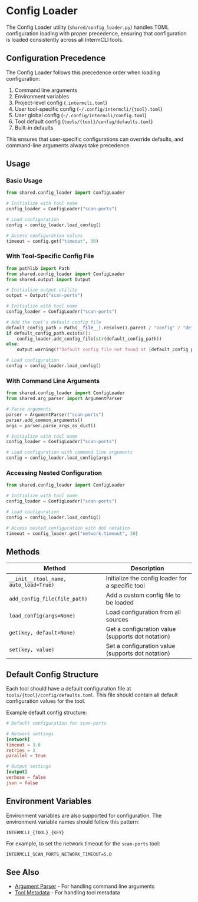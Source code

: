 # Config Loader

The Config Loader utility (`shared/config_loader.py`) handles TOML configuration loading with proper precedence, ensuring that configuration is loaded consistently across all IntermCLI tools.

## Configuration Precedence

The Config Loader follows this precedence order when loading configuration:

1. Command line arguments
2. Environment variables
3. Project-level config (`.intermcli.toml`)
4. User tool-specific config (`~/.config/intermcli/{tool}.toml`)
5. User global config (`~/.config/intermcli/config.toml`)
6. Tool default config (`tools/{tool}/config/defaults.toml`)
7. Built-in defaults

This ensures that user-specific configurations can override defaults, and command-line arguments always take precedence.

## Usage

### Basic Usage

```python
from shared.config_loader import ConfigLoader

# Initialize with tool name
config_loader = ConfigLoader("scan-ports")

# Load configuration
config = config_loader.load_config()

# Access configuration values
timeout = config.get("timeout", 30)
```

### With Tool-Specific Config File

```python
from pathlib import Path
from shared.config_loader import ConfigLoader
from shared.output import Output

# Initialize output utility
output = Output("scan-ports")

# Initialize with tool name
config_loader = ConfigLoader("scan-ports")

# Add the tool's default config file
default_config_path = Path(__file__).resolve().parent / "config" / "defaults.toml"
if default_config_path.exists():
    config_loader.add_config_file(str(default_config_path))
else:
    output.warning(f"Default config file not found at {default_config_path}")

# Load configuration
config = config_loader.load_config()
```

### With Command Line Arguments

```python
from shared.config_loader import ConfigLoader
from shared.arg_parser import ArgumentParser

# Parse arguments
parser = ArgumentParser("scan-ports")
parser.add_common_arguments()
args = parser.parse_args_as_dict()

# Initialize with tool name
config_loader = ConfigLoader("scan-ports")

# Load configuration with command line arguments
config = config_loader.load_config(args)
```

### Accessing Nested Configuration

```python
from shared.config_loader import ConfigLoader

# Initialize with tool name
config_loader = ConfigLoader("scan-ports")

# Load configuration
config = config_loader.load_config()

# Access nested configuration with dot notation
timeout = config_loader.get("network.timeout", 30)
```

## Methods

| Method | Description |
|--------|-------------|
| `__init__(tool_name, auto_load=True)` | Initialize the config loader for a specific tool |
| `add_config_file(file_path)` | Add a custom config file to be loaded |
| `load_config(args=None)` | Load configuration from all sources |
| `get(key, default=None)` | Get a configuration value (supports dot notation) |
| `set(key, value)` | Set a configuration value (supports dot notation) |

## Default Config Structure

Each tool should have a default configuration file at `tools/{tool}/config/defaults.toml`. This file should contain all default configuration values for the tool.

Example default config structure:

```toml
# Default configuration for scan-ports

# Network settings
[network]
timeout = 3.0
retries = 3
parallel = true

# Output settings
[output]
verbose = false
json = false
```

## Environment Variables

Environment variables are also supported for configuration. The environment variable names should follow this pattern:

```
INTERMCLI_{TOOL}_{KEY}
```

For example, to set the network timeout for the `scan-ports` tool:

```
INTERMCLI_SCAN_PORTS_NETWORK_TIMEOUT=5.0
```

## See Also

- [Argument Parser](argument-parser.md) - For handling command line arguments
- [Tool Metadata](tool-metadata.md) - For handling tool metadata
